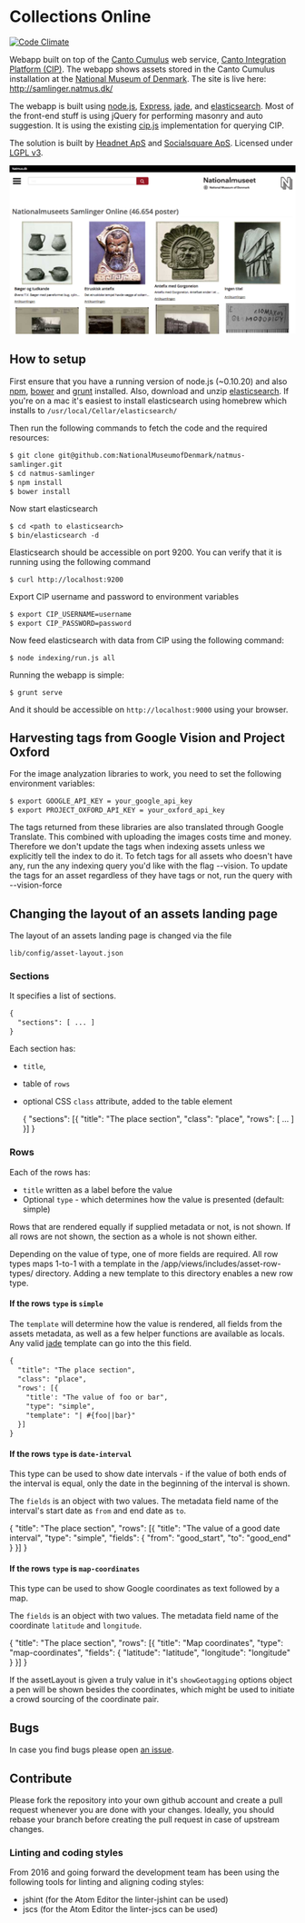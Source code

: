 # Collections Online

[![Code Climate](https://codeclimate.com/github/NationalMuseumofDenmark/natmus-samlinger/badges/gpa.svg)](https://codeclimate.com/github/NationalMuseumofDenmark/natmus-samlinger)

Webapp built on top of the [Canto Cumulus](http://www.canto.com/) web service,
[Canto Integration Platform (CIP)](http://cumulus.natmus.dk/CIP/doc/index.html).
The webapp shows assets stored in the Canto Cumulus installation at the
[National Museum of Denmark](http://natmus.dk). The site is live here: http://samlinger.natmus.dk/

The webapp is built using [node.js](http://nodejs.org/), [Express](http://expressjs.com/),
[jade](http://jade-lang.com/), and [elasticsearch](http://www.elasticsearch.org/). Most of the front-end
stuff is using jQuery for performing masonry and auto suggestion. It is using the existing
[cip.js](https://github.com/NationalMuseumofDenmark/cip.js) implementation for querying CIP.

The solution is built by [Headnet ApS](http://www.headnet.dk) and [Socialsquare ApS](http://socialsquare.dk). Licensed under
[LGPL v3](https://www.gnu.org/licenses/lgpl.html).

![Screenshot](misc/screenshot.png)

## How to setup

First ensure that you have a running version of node.js (~0.10.20) and also [npm](https://www.npmjs.org/),
[bower](http://bower.io/) and [grunt](http://gruntjs.com/) installed. Also, download and unzip
[elasticsearch](http://www.elasticsearch.org/).
If you're on a mac it's easiest to install elasticsearch using homebrew which installs to `/usr/local/Cellar/elasticsearch/`

Then run the following commands to fetch the code and the required resources:

    $ git clone git@github.com:NationalMuseumofDenmark/natmus-samlinger.git
    $ cd natmus-samlinger
    $ npm install
    $ bower install

Now start elasticsearch

    $ cd <path to elasticsearch>
    $ bin/elasticsearch -d

Elasticsearch should be accessible on port 9200. You can verify that it is running using the following
command

    $ curl http://localhost:9200

Export CIP username and password to environment variables

    $ export CIP_USERNAME=username
    $ export CIP_PASSWORD=password

Now feed elasticsearch with data from CIP using the following command:

    $ node indexing/run.js all

Running the webapp is simple:

    $ grunt serve

And it should be accessible on ``http://localhost:9000`` using your browser.

## Harvesting tags from Google Vision and Project Oxford
For the image analyzation libraries to work, you need to set the following environment variables:

    $ export GOOGLE_API_KEY = your_google_api_key
    $ export PROJECT_OXFORD_API_KEY = your_oxford_api_key

The tags returned from these libraries are also translated through Google Translate. This combined with uploading the images
costs time and money. Therefore we don't update the tags when indexing assets unless we explicitly tell the index to do it.
To fetch tags for all assets who doesn't have any, run the any indexing query you'd like with the flag --vision.
To update the tags for an asset regardless of they have tags or not, run the query with --vision-force

## Changing the layout of an assets landing page

The layout of an assets landing page is changed via the file

    lib/config/asset-layout.json

### Sections

It specifies a list of sections.

    {
      "sections": [ ... ]
    }

Each section has:
- `title`,
- table of `rows`
- optional CSS `class` attribute, added to the table element

    {
      "sections": [{
        "title": "The place section",
        "class": "place",
        "rows": [ ... ]
      }]
    }

### Rows

Each of the rows has:
- `title` written as a label before the value
- Optional `type` - which determines how the value is presented (default: simple)

Rows that are rendered equally if supplied metadata or not, is not shown.
If all rows are not shown, the section as a whole is not shown either.

Depending on the value of type, one of more fields are required. All row types maps 1-to-1 with a template in the /app/views/includes/asset-row-types/ directory.
Adding a new template to this directory enables a new row type.

#### If the rows `type` is `simple`

The `template` will determine how the value is rendered, all fields from the assets metadata, as well as a few helper functions are available as locals.
Any valid [jade](http://jade-lang.com/) template can go into the this field.

    {
      "title": "The place section",
      "class": "place",
      "rows': [{
        "title': "The value of foo or bar",
        "type": "simple",
        "template": "| #{foo||bar}"
      }]
    }

#### If the rows `type` is `date-interval`

This type can be used to show date intervals - if the value of both ends of the interval is equal, only the date in the beginning of the interval is shown.

The `fields` is an object with two values. The metadata field name of the interval's start date as `from` and end date as `to`.

  {
    "title": "The place section",
    "rows": [{
      "title": "The value of a good date interval",
      "type": "simple",
      "fields": {
        "from": "good_start",
        "to": "good_end"
      }
    }]
  }

#### If the rows `type` is `map-coordinates`

This type can be used to show Google coordinates as text followed by a map.

The `fields` is an object with two values. The metadata field name of the coordinate `latitude` and `longitude`.

  {
    "title": "The place section",
    "rows": [{
      "title": "Map coordinates",
      "type": "map-coordinates",
      "fields": {
        "latitude": "latitude",
        "longitude": "longitude"
      }
    }]
  }

If the assetLayout is given a truly value in it's `showGeotagging` options object a pen will be shown besides the coordinates, which might be used to initiate a crowd sourcing of the coordinate pair.


## Bugs

In case you find bugs please open [an issue](https://github.com/NationalMuseumofDenmark/natmus-samlinger/issues).

## Contribute

Please fork the repository into your own github account and create a pull request whenever you are done with
your changes. Ideally, you should rebase your branch before creating the pull request in case of upstream changes.

### Linting and coding styles

From 2016 and going forward the development team has been using the following
tools for linting and aligning coding styles:

* jshint (for the Atom Editor the linter-jshint can be used)
* jscs (for the Atom Editor the linter-jscs can be used)
